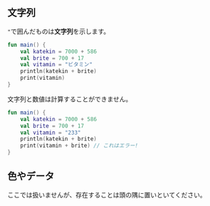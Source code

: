 ## 文字列

`"`で囲んだものは**文字列**を示します。

```kotlin
fun main() {
    val katekin = 7000 + 586
    val brite = 700 + 17
    val vitamin = "ビタミン"
    println(katekin + brite)
    print(vitamin)
}
```

文字列と数値は計算することができません。

```kotlin
fun main() {
    val katekin = 7000 + 586
    val brite = 700 + 17
    val vitamin = "233"
    println(katekin + brite)
    print(vitamin + brite) // これはエラー!
}
```

## 色やデータ

ここでは扱いませんが、存在することは頭の隅に置いといてください。
